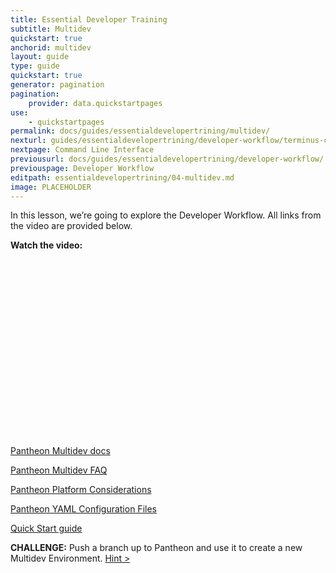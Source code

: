 ```yaml
---
title: Essential Developer Training
subtitle: Multidev
quickstart: true
anchorid: multidev
layout: guide
type: guide
quickstart: true
generator: pagination
pagination:
    provider: data.quickstartpages
use:
    - quickstartpages
permalink: docs/guides/essentialdevelopertrining/multidev/
nexturl: guides/essentialdevelopertrining/developer-workflow/terminus-cli
nextpage: Command Line Interface
previousurl: docs/guides/essentialdevelopertrining/developer-workflow/
previouspage: Developer Workflow
editpath: essentialdevelopertrining/04-multidev.md
image: PLACEHOLDER
---
```


In this lesson, we’re going to explore the Developer Workflow.
All links from the video are provided below.

**Watch the video:**

<script src="https://fast.wistia.com/embed/medias/oza4t8cfiq.jsonp" async></script><script src="https://fast.wistia.com/assets/external/E-v1.js" async></script><div class="wistia_responsive_padding" style="padding:56.25% 0 0 0;position:relative;"><div class="wistia_responsive_wrapper" style="height:100%;left:0;position:absolute;top:0;width:100%;"><div class="wistia_embed wistia_async_oza4t8cfiq videoFoam=true" style="height:100%;position:relative;width:100%"><div class="wistia_swatch" style="height:100%;left:0;opacity:0;overflow:hidden;position:absolute;top:0;transition:opacity 200ms;width:100%;"><img src="https://fast.wistia.com/embed/medias/oza4t8cfiq/swatch" style="filter:blur(5px);height:100%;object-fit:contain;width:100%;" alt="" onload="this.parentNode.style.opacity=1;" /></div></div></div></div>



[Pantheon Multidev docs](https://pantheon.io/docs/multidev/)

[Pantheon Multidev FAQ](https://pantheon.io/docs/multidev-faq/)

[Pantheon Platform Considerations](https://pantheon.io/docs/platform-considerations/)

[Pantheon YAML Configuration Files](https://pantheon.io/docs/pantheon-yml/)

[Quick Start guide](https://pantheon.io/docs/guides/quickstart/)

**CHALLENGE:**
Push a branch up to Pantheon and use it to create a new Multidev Environment. 
[Hint >](PLACEHOLDER)
